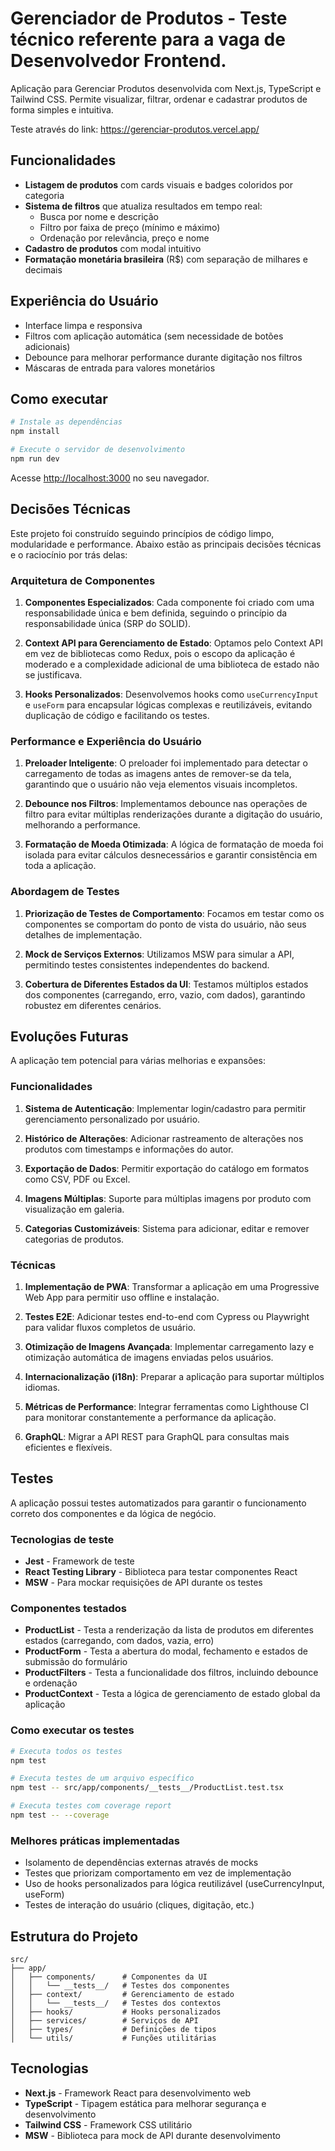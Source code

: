 # Gerenciador de Produtos - Teste técnico referente para a vaga de Desenvolvedor Frontend.

Aplicação para Gerenciar Produtos desenvolvida com Next.js, TypeScript e Tailwind CSS. Permite visualizar, filtrar, ordenar e cadastrar produtos de forma simples e intuitiva.

Teste através do link: https://gerenciar-produtos.vercel.app/

## Funcionalidades

- **Listagem de produtos** com cards visuais e badges coloridos por categoria
- **Sistema de filtros** que atualiza resultados em tempo real:
  - Busca por nome e descrição
  - Filtro por faixa de preço (mínimo e máximo)
  - Ordenação por relevância, preço e nome
- **Cadastro de produtos** com modal intuitivo
- **Formatação monetária brasileira** (R$) com separação de milhares e decimais

## Experiência do Usuário

- Interface limpa e responsiva
- Filtros com aplicação automática (sem necessidade de botões adicionais)
- Debounce para melhorar performance durante digitação nos filtros
- Máscaras de entrada para valores monetários

## Como executar

```bash
# Instale as dependências
npm install

# Execute o servidor de desenvolvimento
npm run dev
```

Acesse [http://localhost:3000](http://localhost:3000) no seu navegador.

## Decisões Técnicas

Este projeto foi construído seguindo princípios de código limpo, modularidade e performance. Abaixo estão as principais decisões técnicas e o raciocínio por trás delas:

### Arquitetura de Componentes

1. **Componentes Especializados**: Cada componente foi criado com uma responsabilidade única e bem definida, seguindo o princípio da responsabilidade única (SRP do SOLID).

2. **Context API para Gerenciamento de Estado**: Optamos pelo Context API em vez de bibliotecas como Redux, pois o escopo da aplicação é moderado e a complexidade adicional de uma biblioteca de estado não se justificava.

3. **Hooks Personalizados**: Desenvolvemos hooks como `useCurrencyInput` e `useForm` para encapsular lógicas complexas e reutilizáveis, evitando duplicação de código e facilitando os testes.

### Performance e Experiência do Usuário

1. **Preloader Inteligente**: O preloader foi implementado para detectar o carregamento de todas as imagens antes de remover-se da tela, garantindo que o usuário não veja elementos visuais incompletos.

2. **Debounce nos Filtros**: Implementamos debounce nas operações de filtro para evitar múltiplas renderizações durante a digitação do usuário, melhorando a performance.

3. **Formatação de Moeda Otimizada**: A lógica de formatação de moeda foi isolada para evitar cálculos desnecessários e garantir consistência em toda a aplicação.

### Abordagem de Testes

1. **Priorização de Testes de Comportamento**: Focamos em testar como os componentes se comportam do ponto de vista do usuário, não seus detalhes de implementação.

2. **Mock de Serviços Externos**: Utilizamos MSW para simular a API, permitindo testes consistentes independentes do backend.

3. **Cobertura de Diferentes Estados da UI**: Testamos múltiplos estados dos componentes (carregando, erro, vazio, com dados), garantindo robustez em diferentes cenários.

## Evoluções Futuras

A aplicação tem potencial para várias melhorias e expansões:

### Funcionalidades

1. **Sistema de Autenticação**: Implementar login/cadastro para permitir gerenciamento personalizado por usuário.

2. **Histórico de Alterações**: Adicionar rastreamento de alterações nos produtos com timestamps e informações do autor.

3. **Exportação de Dados**: Permitir exportação do catálogo em formatos como CSV, PDF ou Excel.

4. **Imagens Múltiplas**: Suporte para múltiplas imagens por produto com visualização em galeria.

5. **Categorias Customizáveis**: Sistema para adicionar, editar e remover categorias de produtos.

### Técnicas

1. **Implementação de PWA**: Transformar a aplicação em uma Progressive Web App para permitir uso offline e instalação.

2. **Testes E2E**: Adicionar testes end-to-end com Cypress ou Playwright para validar fluxos completos de usuário.

3. **Otimização de Imagens Avançada**: Implementar carregamento lazy e otimização automática de imagens enviadas pelos usuários.

4. **Internacionalização (i18n)**: Preparar a aplicação para suportar múltiplos idiomas.

5. **Métricas de Performance**: Integrar ferramentas como Lighthouse CI para monitorar constantemente a performance da aplicação.

6. **GraphQL**: Migrar a API REST para GraphQL para consultas mais eficientes e flexíveis.

## Testes

A aplicação possui testes automatizados para garantir o funcionamento correto dos componentes e da lógica de negócio.

### Tecnologias de teste

- **Jest** - Framework de teste
- **React Testing Library** - Biblioteca para testar componentes React
- **MSW** - Para mockar requisições de API durante os testes

### Componentes testados

- **ProductList** - Testa a renderização da lista de produtos em diferentes estados (carregando, com dados, vazia, erro)
- **ProductForm** - Testa a abertura do modal, fechamento e estados de submissão do formulário
- **ProductFilters** - Testa a funcionalidade dos filtros, incluindo debounce e ordenação
- **ProductContext** - Testa a lógica de gerenciamento de estado global da aplicação

### Como executar os testes

```bash
# Executa todos os testes
npm test

# Executa testes de um arquivo específico
npm test -- src/app/components/__tests__/ProductList.test.tsx

# Executa testes com coverage report
npm test -- --coverage
```

### Melhores práticas implementadas

- Isolamento de dependências externas através de mocks
- Testes que priorizam comportamento em vez de implementação
- Uso de hooks personalizados para lógica reutilizável (useCurrencyInput, useForm)
- Testes de interação do usuário (cliques, digitação, etc.)

## Estrutura do Projeto

```
src/
├── app/
│   ├── components/      # Componentes da UI
│   │   └── __tests__/   # Testes dos componentes
│   ├── context/         # Gerenciamento de estado
│   │   └── __tests__/   # Testes dos contextos
│   ├── hooks/           # Hooks personalizados
│   ├── services/        # Serviços de API
│   ├── types/           # Definições de tipos
│   └── utils/           # Funções utilitárias
```

## Tecnologias

- **Next.js** - Framework React para desenvolvimento web
- **TypeScript** - Tipagem estática para melhorar segurança e desenvolvimento
- **Tailwind CSS** - Framework CSS utilitário
- **MSW** - Biblioteca para mock de API durante desenvolvimento 